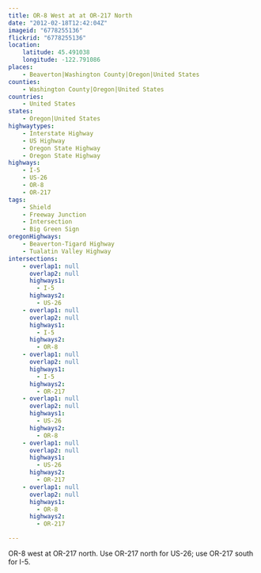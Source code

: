 ```yaml
---
title: OR-8 West at at OR-217 North
date: "2012-02-18T12:42:04Z"
imageid: "6778255136"
flickrid: "6778255136"
location:
    latitude: 45.491038
    longitude: -122.791086
places:
    - Beaverton|Washington County|Oregon|United States
counties:
    - Washington County|Oregon|United States
countries:
    - United States
states:
    - Oregon|United States
highwaytypes:
    - Interstate Highway
    - US Highway
    - Oregon State Highway
    - Oregon State Highway
highways:
    - I-5
    - US-26
    - OR-8
    - OR-217
tags:
    - Shield
    - Freeway Junction
    - Intersection
    - Big Green Sign
oregonHighways:
    - Beaverton-Tigard Highway
    - Tualatin Valley Highway
intersections:
    - overlap1: null
      overlap2: null
      highways1:
        - I-5
      highways2:
        - US-26
    - overlap1: null
      overlap2: null
      highways1:
        - I-5
      highways2:
        - OR-8
    - overlap1: null
      overlap2: null
      highways1:
        - I-5
      highways2:
        - OR-217
    - overlap1: null
      overlap2: null
      highways1:
        - US-26
      highways2:
        - OR-8
    - overlap1: null
      overlap2: null
      highways1:
        - US-26
      highways2:
        - OR-217
    - overlap1: null
      overlap2: null
      highways1:
        - OR-8
      highways2:
        - OR-217

---
```

OR-8 west at OR-217 north.  Use OR-217 north for US-26; use OR-217 south for I-5.